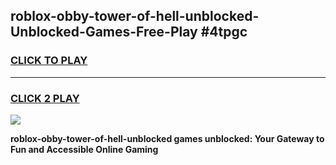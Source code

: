 
## roblox-obby-tower-of-hell-unblocked-Unblocked-Games-Free-Play #4tpgc
<h3>
<a href="https://us.freeplayer.one?title=roblox-obby-tower-of-hell-unblocked&ref=9M">CLICK TO PLAY</a></h3>
<hr>

<h3>
<a href="https://us.freeplayer.one?title=roblox-obby-tower-of-hell-unblocked&ref=9M">CLICK 2 PLAY</a>
  
</h3>

<a href="https://us.freeplayer.one?title=roblox-obby-tower-of-hell-unblocked&ref=9M"><img src="https://clearcache.store/games.png"></a>


**roblox-obby-tower-of-hell-unblocked games unblocked: Your Gateway to Fun and Accessible Online Gaming**

